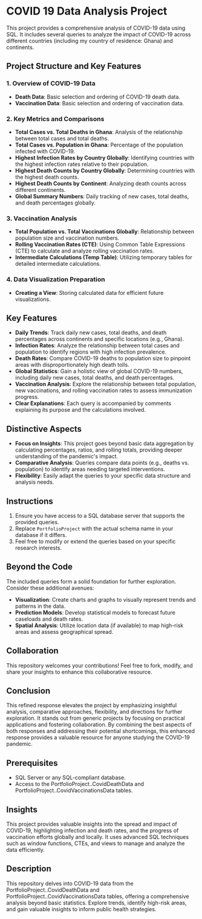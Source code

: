 # COVID 19 Data Analysis Project

This project provides a comprehensive analysis of COVID-19 data using SQL. It includes several queries to analyze the impact of COVID-19 across different countries (including my country of residence: Ghana) and continents.

## Project Structure and Key Features

### 1. Overview of COVID-19 Data
* **Death Data**: Basic selection and ordering of COVID-19 death data.
* **Vaccination Data**: Basic selection and ordering of vaccination data.

### 2. Key Metrics and Comparisons
* **Total Cases vs. Total Deaths in Ghana**: Analysis of the relationship between total cases and total deaths.
* **Total Cases vs. Population in Ghana**: Percentage of the population infected with COVID-19.
* **Highest Infection Rates by Country Globally**: Identifying countries with the highest infection rates relative to their population.
* **Highest Death Counts by Country Globally**: Determining countries with the highest death counts.
* **Highest Death Counts by Continent**: Analyzing death counts across different continents.
* **Global Summary Numbers**: Daily tracking of new cases, total deaths, and death percentages globally.

### 3. Vaccination Analysis
* **Total Population vs. Total Vaccinations Globally**: Relationship between population size and vaccination numbers.
* **Rolling Vaccination Rates (CTE)**: Using Common Table Expressions (CTE) to calculate and analyze rolling vaccination rates.
* **Intermediate Calculations (Temp Table)**: Utilizing temporary tables for detailed intermediate calculations.

### 4. Data Visualization Preparation
* **Creating a View**: Storing calculated data for efficient future visualizations.

## Key Features

* **Daily Trends**: Track daily new cases, total deaths, and death percentages across continents and specific locations (e.g., Ghana).
* **Infection Rates**: Analyze the relationship between total cases and population to identify regions with high infection prevalence.
* **Death Rates**: Compare COVID-19 deaths to population size to pinpoint areas with disproportionately high death tolls.
* **Global Statistics**: Gain a holistic view of global COVID-19 numbers, including daily new cases, total deaths, and death percentages.
* **Vaccination Analysis**: Explore the relationship between total population, new vaccinations, and rolling vaccination rates to assess immunization progress.
* **Clear Explanations**: Each query is accompanied by comments explaining its purpose and the calculations involved.

## Distinctive Aspects

* **Focus on Insights**: This project goes beyond basic data aggregation by calculating percentages, ratios, and rolling totals, providing deeper understanding of the pandemic's impact.
* **Comparative Analysis**: Queries compare data points (e.g., deaths vs. population) to identify areas needing targeted interventions.
* **Flexibility**: Easily adapt the queries to your specific data structure and analysis needs.

## Instructions

1. Ensure you have access to a SQL database server that supports the provided queries.
2. Replace `PortfolioProject` with the actual schema name in your database if it differs.
3. Feel free to modify or extend the queries based on your specific research interests.

## Beyond the Code

The included queries form a solid foundation for further exploration. Consider these additional avenues:

* **Visualization**: Create charts and graphs to visually represent trends and patterns in the data.
* **Prediction Models**: Develop statistical models to forecast future caseloads and death rates.
* **Spatial Analysis**: Utilize location data (if available) to map high-risk areas and assess geographical spread.

## Collaboration

This repository welcomes your contributions! Feel free to fork, modify, and share your insights to enhance this collaborative resource.

## Conclusion

This refined response elevates the project by emphasizing insightful analysis, comparative approaches, flexibility, and directions for further exploration. It stands out from generic projects by focusing on practical applications and fostering collaboration. By combining the best aspects of both responses and addressing their potential shortcomings, this enhanced response provides a valuable resource for anyone studying the COVID-19 pandemic.

## Prerequisites

* SQL Server or any SQL-compliant database.
* Access to the PortfolioProject..CovidDeathData and PortfolioProject..CovidVaccinationsData tables.

## Insights

This project provides valuable insights into the spread and impact of COVID-19, highlighting infection and death rates, and the progress of vaccination efforts globally and locally. It uses advanced SQL techniques such as window functions, CTEs, and views to manage and analyze the data efficiently.

## Description

This repository delves into COVID-19 data from the PortfolioProject..CovidDeathData and PortfolioProject..CovidVaccinationsData tables, offering a comprehensive analysis beyond basic statistics. Explore trends, identify high-risk areas, and gain valuable insights to inform public health strategies.
